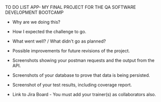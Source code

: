 TO DO LIST APP- MY FINAL PROJECT FOR THE QA SOFTWARE DEVELOPMENT BOOTCAMP

- Why are we doing this?

- How I expected the challenge to go. 

- What went well? / What didn't go as planned?

- Possible improvements for future revisions of the project.

- Screenshots showing your postman requests and the output from the API.

- Screenshots of your database to prove that data is being persisted.

- Screenshot of your test results, including coverage report.

- Link to Jira Board - You must add your trainer(s) as collaborators also.
